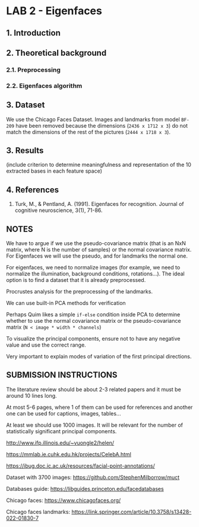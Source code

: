 # LAB 2 - Eigenfaces

## 1. Introduction

## 2. Theoretical background

### 2.1. Preprocessing

### 2.2. Eigenfaces algorithm

## 3. Dataset

We use the Chicago Faces Dataset. Images and landmarks from model `BF-209` have been removed because the dimensions (`2436 x 1712 x 3`) do not match the dimensions of the rest of the pictures (`2444 x 1718 x 3`).

## 3. Results

(include criterion to determine meaningfulness and representation of the 10 extracted bases in each feature space)

## 4. References
1. Turk, M., & Pentland, A. (1991). Eigenfaces for recognition. Journal of cognitive neuroscience, 3(1), 71-86.

## NOTES

We have to argue if we use the pseudo-covariance matrix (that is an NxN matrix, where N is the number of samples) or the normal covariance matrix. For Eigenfaces we will use the pseudo, and for landmarks the normal one.

For eigenfaces, we need to normalize images (for example, we need to normalize the illumination, background conditions, rotations...). The ideal option is to find a dataset that it is already preprocessed.

Procrustes analysis for the preprocessing of the landmarks.

We can use built-in PCA methods for verification

Perhaps Quim likes a simple `if-else` condition inside PCA to determine whether to use the normal covariance matrix or the pseudo-covariance matrix (`N < image * width * channels`)

To visualize the principal components, ensure not to have any negative value and use the correct range.

Very important to explain modes of variation of the first principal directions.



## SUBMISSION INSTRUCTIONS

The literature review should be about 2-3 related papers and it must be around 10 lines long.

At most 5-6 pages, where 1 of them can be used for references and another one can be used for captions, images, tables...

At least we should use 1000 images. It will be relevant for the number of statistically significant principal components.

http://www.ifp.illinois.edu/~vuongle2/helen/

https://mmlab.ie.cuhk.edu.hk/projects/CelebA.html

https://ibug.doc.ic.ac.uk/resources/facial-point-annotations/

Dataset with 3700 images: https://github.com/StephenMilborrow/muct

Databases guide: https://libguides.princeton.edu/facedatabases

Chicago faces: https://www.chicagofaces.org/

Chicago faces landmarks: https://link.springer.com/article/10.3758/s13428-022-01830-7
